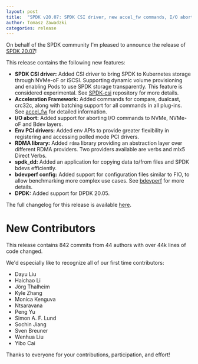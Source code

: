 ```yaml
---
layout: post
title:  "SPDK v20.07: SPDK CSI driver, new accel_fw commands, I/O abort support"
author: Tomasz Zawadzki
categories: release
---
```


On behalf of the SPDK community I'm pleased to announce the release of [SPDK 20.07](https://github.com/spdk/spdk/releases/tag/v20.07)!

This release contains the following new features:

- **SPDK CSI driver:** Added CSI driver to bring SPDK to Kubernetes storage through NVMe-oF or iSCSI. Supporting dynamic volume provisioning and enabling Pods to use SPDK storage transparently. This feature is considered experimental. See [SPDK-csi](https://github.com/spdk/spdk-csi) repository for more details.
- **Acceleration Framework:** Added commands for compare, dualcast, crc32c, along with batching support for all commands in all plug-ins. See [accel_fw](https://spdk.io/doc/accel_fw.html) for detailed information.
- **I/O abort:** Added support for aborting I/O commands to NVMe, NVMe-oF and Bdev layers.
- **Env PCI drivers:** Added env APIs to provide greater flexibility in registering and accessing polled mode PCI drivers.
- **RDMA library:** Added `rdma` library providing an abstraction layer over different RDMA providers. Two providers available are verbs and mlx5 Direct Verbs.
- **spdk_dd:** Added an application for copying data to/from files and SPDK bdevs efficiently.
- **bdevperf config:** Added support for configuration files similar to FIO, to allow benchmarking more complex use cases. See [bdevperf](https://spdk.io/doc/bdevperf.html) for more details.
- **DPDK:** Added support for DPDK 20.05.

The full changelog for this release is available [here](https://github.com/spdk/spdk/releases/tag/v20.07).

# New Contributors

This release contains 842 commits from 44 authors with over 44k lines of code changed.

We'd especially like to recognize all of our first time contributors:

- Dayu Liu
- Haichao Li
- Jörg Thalheim
- Kyle Zhang
- Monica Kenguva
- Ntsaravana
- Peng Yu
- Simon A. F. Lund
- Sochin Jiang
- Sven Breuner
- Wenhua Liu
- Yibo Cai

Thanks to everyone for your contributions, participation, and effort!

